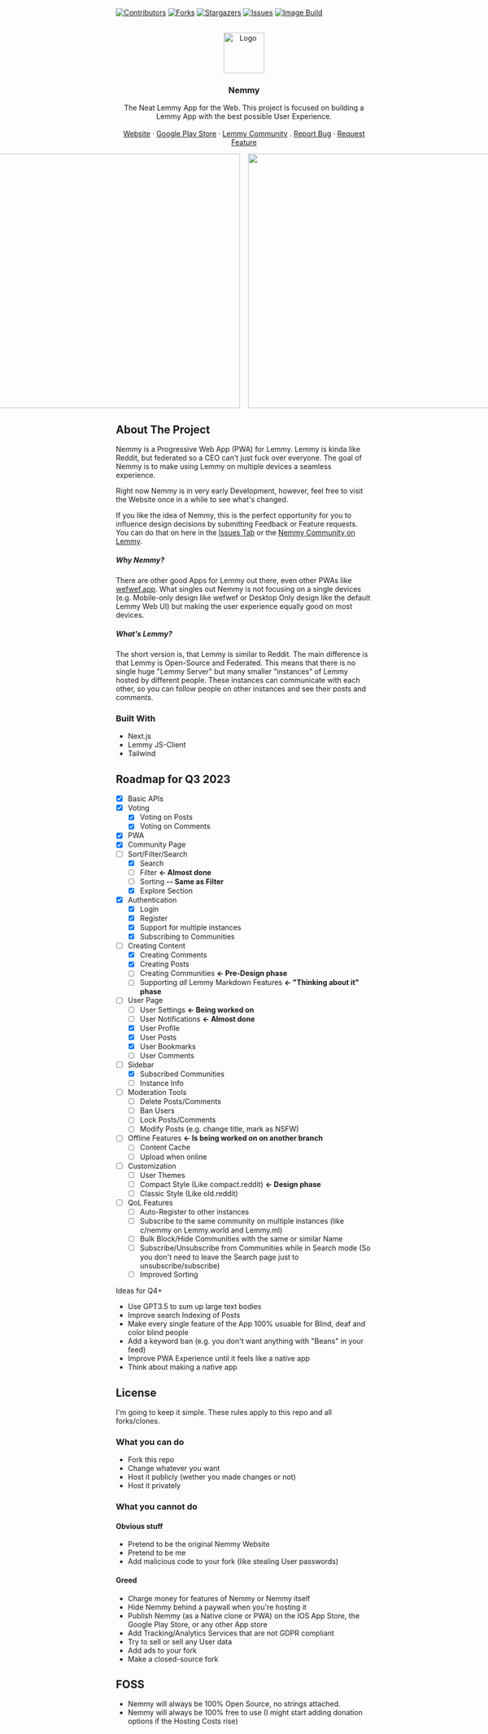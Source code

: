 <!-- Improved compatibility of back to top link: See: https://github.com/othneildrew/Best-README-Template/pull/73 -->
<a name="readme-top"></a>
<!--
*** Thanks for checking out the Best-README-Template. If you have a suggestion
*** that would make this better, please fork the repo and create a pull request
*** or simply open an issue with the tag "enhancement".
*** Don't forget to give the project a star!
*** Thanks again! Now go create something AMAZING! :D
-->



<!-- PROJECT SHIELDS -->
<!--
*** I'm using markdown "reference style" links for readability.
*** Reference links are enclosed in brackets [ ] instead of parentheses ( ).
*** See the bottom of this document for the declaration of the reference variables
*** for contributors-url, forks-url, etc. This is an optional, concise syntax you may use.
*** https://www.markdownguide.org/basic-syntax/#reference-style-links
-->
[![Contributors][contributors-shield]][contributors-url]
[![Forks][forks-shield]][forks-url]
[![Stargazers][stars-shield]][stars-url]
[![Issues][issues-shield]][issues-url]
[![Image Build](https://github.com/cr4yfish/nemmy/actions/workflows/docker-build.yml/badge.svg)](https://github.com/cr4yfish/nemmy/actions/workflows/docker-build.yml)


<!-- PROJECT LOGO -->
<br />
<div align="center">
  <a href="https://github.com/cr4yfish/nemmy">
    <img src="https://i.imgur.com/OzAB6Y0.png" alt="Logo" width="80" height="80">
  </a>

<h3 align="center">Nemmy</h3>

  <p align="center">
    The Neat Lemmy App for the Web. This project is focused on building a Lemmy App with the best possible User Experience.
    <br />
    <br />
    <a href="https://nemmy.app/">Website</a>
    ·
    <a href="https://play.google.com/store/apps/details?id=app.nemmy.twa">Google Play Store</a>
    ·
    <a href="https://lemmy.world/c/nemmy">Lemmy Community</a>
    .
    <a href="https://github.com/Cr4yfish/Nemmy/issues">Report Bug</a>
    ·
    <a href="https://github.com/Cr4yfish/Nemmy/issues">Request Feature</a>
    
  </p>
</div>

<div style="width: 100%; display: flex; justify-content: center; gap: 1rem;">
  <img src="https://i.imgur.com/OxkGnC4.png" style="height: 500px; width: auto;" >
  <img src="https://i.imgur.com/twzhIFG.png" style="height: 500px; width: auto;" >
  <img src="https://i.imgur.com/SGJFQuo.png" style="height: 500px; width: auto;" >
  <img src="https://i.imgur.com/BljmUFd.png" style="height: 500px; width: auto;" >
  <img src="https://i.imgur.com/OFc7Va7.png" style="height: 500px; width: auto;" >
  <img src="https://i.imgur.com/8tHc7vx.png" style="height: 500px; width: auto;" >


</div>


<!-- ABOUT THE PROJECT -->
## About The Project

Nemmy is a Progressive Web App (PWA) for Lemmy. Lemmy is kinda like Reddit, but federated so a CEO can't just fuck over everyone. 
The goal of Nemmy is to make using Lemmy on multiple devices a seamless experience.

Right now Nemmy is in very early Development, however, feel free to visit the Website once in a while to see what's changed.

If you like the idea of Nemmy, this is the perfect opportunity for you to influence design decisions by submitting Feedback or Feature requests. You can do that on here in the [Issues Tab](https://github.com/Cr4yfish/Nemmy/issues) or the [Nemmy Community on Lemmy](https://lemmy.world/c/nemmy).

##### Why Nemmy?
There are other good Apps for Lemmy out there, even other PWAs like [wefwef.app](wwefwef.app).
What singles out Nemmy is not focusing on a single devices (e.g. Mobile-only design like wefwef or Desktop Only design like the default Lemmy Web UI) but making the user experience equally good on most devices.

##### What's Lemmy?
The short version is, that Lemmy is similar to Reddit. The main difference is that Lemmy is Open-Source and Federated.
This means that there is no single huge "Lemmy Server" but many smaller "instances" of Lemmy hosted by different people. These instances can communicate with each other, so you can follow people on other instances and see their posts and comments.


### Built With

* Next.js
* Lemmy JS-Client
* Tailwind


## Roadmap for Q3 2023

- [x] Basic APIs
- [X] Voting
    - [X] Voting on Posts
    - [X] Voting on Comments
- [x] PWA
- [X] Community Page
- [ ] Sort/Filter/Search
    - [X] Search
    - [ ] Filter **<- Almost done**
    - [ ] Sorting  **-- Same as Filter**
    - [X] Explore Section
- [X] Authentication
    - [X] Login
    - [X] Register
    - [X] Support for multiple instances
    - [X] Subscribing to Communities
- [ ] Creating Content 
    - [X] Creating Comments
    - [X] Creating Posts
    - [ ] Creating Communities **<- Pre-Design phase**
    - [ ] Supporting *all* Lemmy Markdown Features **<- "Thinking about it" phase**
- [ ] User Page
    - [ ] User Settings **<- Being worked on**
    - [ ] User Notifications **<- Almost done**
    - [X] User Profile
    - [X] User Posts
    - [X] User Bookmarks
    - [ ] User Comments
- [ ] Sidebar
    - [X] Subscribed Communities
    - [ ] Instance Info
- [ ] Moderation Tools
    - [ ] Delete Posts/Comments
    - [ ] Ban Users
    - [ ] Lock Posts/Comments
    - [ ] Modify Posts (e.g. change title, mark as NSFW)
- [ ] Offline Features **<- Is being worked on on another branch**
    - [ ] Content Cache 
    - [ ] Upload when online
- [ ] Customization
    - [ ] User Themes
    - [ ] Compact Style (Like compact.reddit) **<- Design phase**
    - [ ] Classic Style (Like old.reddit)
- [ ] QoL Features
    - [ ] Auto-Register to other instances
    - [ ] Subscribe to the same community on multiple instances (like c/nemmy on Lemmy.world and Lemmy.ml)
    - [ ] Bulk Block/Hide Communities with the same or similar Name
    - [ ] Subscribe/Unsubscribe from Communities while in Search mode (So you don't need to leave the Search page just to unsubscribe/subscribe)
    - [ ] Improved Sorting

Ideas for Q4+
* Use GPT3.5 to sum up large text bodies
* Improve search Indexing of Posts
* Make every single feature of the App 100% usuable for Blind, deaf and color blind people
* Add a keyword ban (e.g. you don't want anything with "Beans" in your feed)
* Improve PWA Experience until it feels like a native app
* Think about making a native app

## License 
I'm going to keep it simple. These rules apply to this repo and all forks/clones.

### What you can do
* Fork this repo
* Change whatever you want
* Host it publicly (wether you made changes or not)
* Host it privately

### What you cannot do

#### Obvious stuff
* Pretend to be the original Nemmy Website
* Pretend to be me
* Add malicious code to your fork (like stealing User passwords)

#### Greed
* Charge money for features of Nemmy or Nemmy itself
* Hide Nemmy behind a paywall when you're hosting it
* Publish Nemmy (as a Native clone or PWA) on the IOS App Store, the Google Play Store, or any other App store
* Add Tracking/Analytics Services that are not GDPR compliant
* Try to sell or sell any User data
* Add ads to your fork
* Make a closed-source fork

## FOSS
* Nemmy will always be 100% Open Source, no strings attached.
* Nemmy will always be 100% free to use (I might start adding donation options if the Hosting Costs rise)


[contributors-shield]: https://img.shields.io/github/contributors/Cr4yfish/Nemmy.svg?style=for-the-badge
[contributors-url]: https://github.com/Cr4yfish/Nemmy/graphs/contributors
[forks-shield]: https://img.shields.io/github/forks/Cr4yfish/Nemmy.svg?style=for-the-badge
[forks-url]: https://github.com/Cr4yfish/Nemmy/network/members
[stars-shield]: https://img.shields.io/github/stars/Cr4yfish/Nemmy.svg?style=for-the-badge
[stars-url]: https://github.com/Cr4yfish/Nemmy/stargazers
[issues-shield]: https://img.shields.io/github/issues/Cr4yfish/Nemmy.svg?style=for-the-badge
[issues-url]: https://github.com/Cr4yfish/Nemmy/issues
